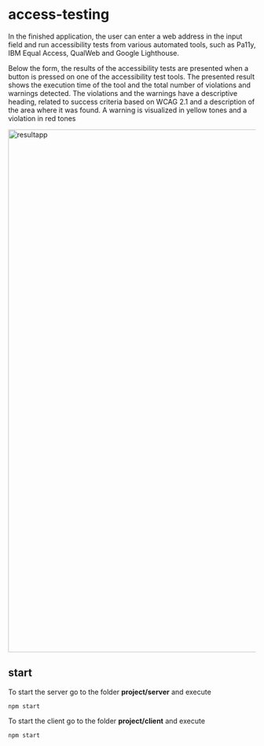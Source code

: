 # access-testing

In the finished application, the user can enter a web address in the input field and run accessibility tests from various automated tools, such as Pa11y, IBM Equal Access, QualWeb and Google Lighthouse.

Below the form, the results of the accessibility tests are presented when a button is pressed on one of the accessibility test tools. The presented result shows the execution time of the tool and the total number of violations and warnings detected. The violations and the warnings have a descriptive heading, related to success criteria based on WCAG 2.1 and a description of the area where it was found. A warning is visualized in yellow tones and a violation in red tones

<img width="1063" alt="resultapp" src="https://github.com/angelicaengstrom/access-testing/assets/78786414/f56a8993-6998-450b-97d1-4de45c01bdf5">

## start
To start the server go to the folder **project/server** and execute
```
npm start
```
To start the client go to the folder **project/client** and execute
```
npm start
```
